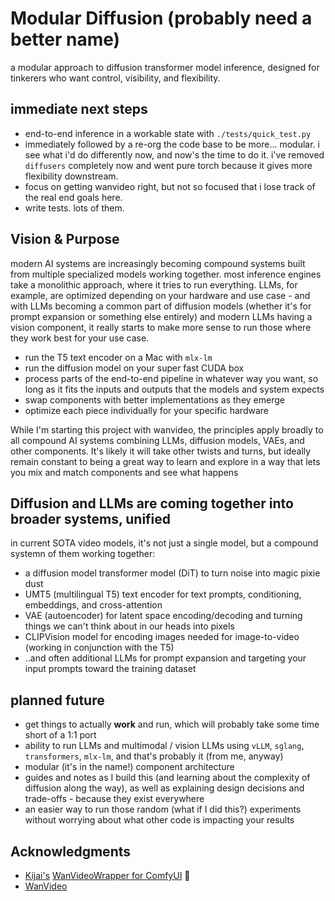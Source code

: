 # Modular Diffusion (probably need a better name)

a modular approach to diffusion transformer model inference, designed for tinkerers who want control, visibility, and flexibility.

## immediate next steps

- end-to-end inference in a workable state with `./tests/quick_test.py`
- immediately followed by a re-org the code base to be more... modular. i see what i'd do differently now, and now's the time to do it. i've removed `diffusers` completely now and went pure torch because it gives more flexibility downstream.
- focus on getting wanvideo right, but not so focused that i lose track of the real end goals here.
- write tests. lots of them.

## Vision & Purpose

modern AI systems are increasingly becoming compound systems built from multiple specialized models working together. most inference engines take a monolithic approach, where it tries to run everything. LLMs, for example, are optimized depending on your hardware and use case - and with LLMs becoming a common part of diffusion models (whether it's for prompt expansion or something else entirely) and modern LLMs having a vision component, it really starts to make more sense to run those where they work best for your use case.

- run the T5 text encoder on a Mac with `mlx-lm`
- run the diffusion model on your super fast CUDA box
- process parts of the end-to-end pipeline in whatever way you want, so long as it fits the inputs and outputs that the models and system expects
- swap components with better implementations as they emerge
- optimize each piece individually for your specific hardware

While I'm starting this project with wanvideo, the principles apply broadly to all compound AI systems combining LLMs, diffusion models, VAEs, and other components. It's likely it will take other twists and turns, but ideally remain constant to being a great way to learn and explore in a way that lets you mix and match components and see what happens

## Diffusion and LLMs are coming together into broader systems, unified

in current SOTA video models, it's not just a single model, but a compound systemn of them working together:

- a diffusion model transformer model (DiT) to turn noise into magic pixie dust
- UMT5 (multilingual T5) text encoder for text prompts, conditioning, embeddings, and cross-attention
- VAE (autoencoder) for latent space encoding/decoding and turning things we can't think about in our heads into pixels
- CLIPVision model for encoding images needed for image-to-video (working in conjunction with the T5)
- ..and often additional LLMs for prompt expansion and targeting your input prompts toward the training dataset

## planned future

- get things to actually **work** and run, which will probably take some time short of a 1:1 port
- ability to run LLMs and multimodal / vision LLMs using `vLLM`, `sglang`, `transformers`, `mlx-lm`, and that's probably it (from me, anyway)
- modular (it's in the name!) component architecture
- guides and notes as I build this (and learning about the complexity of diffusion along the way), as well as explaining design decisions and trade-offs - because they exist everywhere
- an easier way to run those random (what if I did this?) experiments without worrying about what other code is impacting your results

## Acknowledgments

- [Kijai's](https://github.com/kijai) [WanVideoWrapper for ComfyUI](kijai/ComfyUI) 🙏
- [WanVideo](https://github.com/Wan-Video/Wan2.1)
